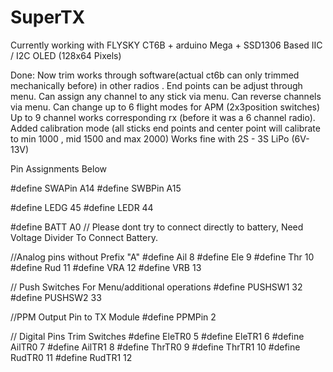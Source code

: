 # SuperTX

Currently working with FLYSKY CT6B + arduino Mega + SSD1306 Based IIC / I2C OLED (128x64 Pixels)

Done:
Now trim works through software(actual ct6b can only trimmed mechanically before) in other radios .
End points can be adjust through menu.
Can assign any channel to any stick via menu.
Can reverse channels via menu.
Can change up to 6 flight modes for APM (2x3position switches)
Up to 9 channel works corresponding rx (before it was a 6 channel radio).
Added calibration mode (all sticks end points and center point will calibrate to min 1000 , mid 1500 and max 2000)
Works fine with 2S - 3S LiPo (6V- 13V)


Pin Assignments Below

#define SWAPin A14
#define SWBPin A15

#define LEDG 45
#define LEDR 44

#define BATT A0 // Please dont try to connect directly to battery, Need Voltage Divider To Connect Battery.

//Analog pins without Prefix "A"
#define Ail 8
#define Ele 9
#define Thr 10
#define Rud 11
#define VRA 12
#define VRB 13

// Push Switches For Menu/additional operations
#define PUSHSW1  32
#define PUSHSW2  33

//PPM Output Pin to TX Module
#define PPMPin 2

// Digital Pins Trim Switches
#define EleTR0  5
#define EleTR1  6
#define AilTR0  7
#define AilTR1  8
#define ThrTR0  9
#define ThrTR1  10
#define RudTR0  11
#define RudTR1  12
